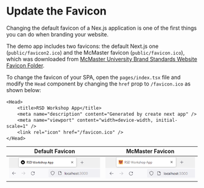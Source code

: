 # Update the Favicon

Changing the default favicon of a Nex.js application is one of the first things you can do when branding your website.

The demo app includes two favicons: the default Next.js one (`public/favicon2.ico`) and the McMaster favicon (`public/favicon.ico`), which was downloaded from [McMaster University Brand Standards Website Favicon Folder](https://brand-resources.mcmaster.ca/asset-bank/action/browseItems?categoryId=1516&categoryTypeId=2&cachedCriteria=1).

To change the favicon of your SPA, open the `pages/index.tsx` file and modify the `Head` component by changing the `href` prop to `/favicon.ico` as shown below:

```
<Head>
	<title>RSD Workshop App</title>
	<meta name="description" content="Generated by create next app" />
	<meta name="viewport" content="width=device-width, initial-scale=1" />
	<link rel="icon" href="/favicon.ico" />
</Head>
```

Default Favicon          |  McMaster Favicon
:-------------------------:|:-------------------------:
![old-favicon](assets/img/old-favicon.png)  |  ![new-favicon](assets/img/new-favicon.png)